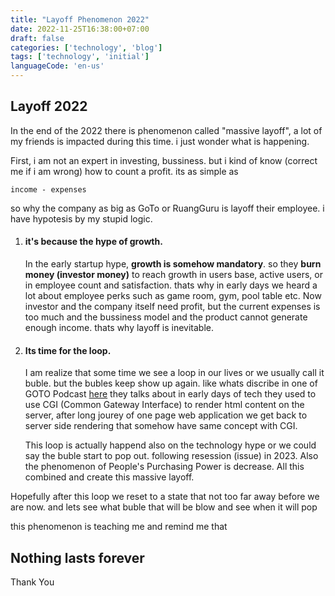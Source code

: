 ```yaml
---
title: "Layoff Phenomenon 2022"
date: 2022-11-25T16:38:00+07:00
draft: false
categories: ['technology', 'blog']
tags: ['technology', 'initial']
languageCode: 'en-us'
---
```


## Layoff 2022

In the end of the 2022 there is phenomenon called "massive layoff", a lot of my friends is impacted during this time. i just wonder what is happening.

First, i am not an expert in investing, bussiness. but i kind of know (correct me if i am wrong) how to count a profit. its as simple as 

```
income - expenses
```

so why the company as big as GoTo or RuangGuru is layoff their employee.
i have hypotesis by my stupid logic.

1.  #### it's because the hype of growth.
    In the early startup hype, **growth is somehow mandatory**. so they **burn money (investor money)** to reach growth in users base, active users, or in employee count and satisfaction.
    thats why in early days we heard a lot about employee perks such as game room, gym, pool table etc. 
    Now investor and the company itself need profit, but the current expenses is too much and the bussiness model and the product cannot generate enough income. thats why layoff is inevitable.

2.  #### Its time for the loop. 
    I am realize that some time we see a loop in our lives or we usually call it buble. but the bubles keep show up again. like whats discribe in one of GOTO Podcast [here](https://gotopia.tech/articles/expert-talk-managing-complexity-in-software) they talks about in early days of tech they used to use CGI (Common Gateway Interface) to render html content on the server, after long jourey of one page web application we get back to server side rendering that somehow have same concept with CGI.

    This loop is actually happend also on the technology hype or we could say the buble start to pop out. following resession (issue) in 2023. Also the phenomenon of People's Purchasing Power is decrease. All this combined and create this massive layoff.

Hopefully after this loop we reset to a state that not too far away before we are now. and lets see what buble that will be blow and see when it will pop

this phenomenon is teaching me and remind me that

## Nothing lasts forever

Thank You
